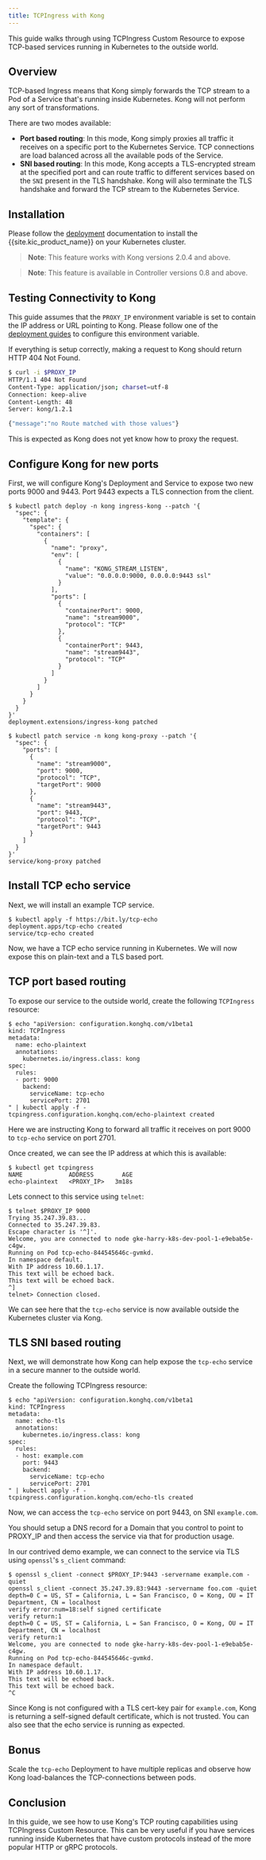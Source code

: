 ```yaml
---
title: TCPIngress with Kong
---
```


This guide walks through using TCPIngress Custom Resource to expose TCP-based
services running in Kubernetes to the outside world.

## Overview

TCP-based Ingress means that Kong simply forwards the TCP stream to a Pod
of a Service that's running inside Kubernetes. Kong will not perform any
sort of transformations.

There are two modes available:
- **Port based routing**: In this mode, Kong simply proxies all traffic it
  receives on a specific port to the Kubernetes Service. TCP connections are
  load balanced across all the available pods of the Service.
- **SNI based routing**: In this mode, Kong accepts a TLS-encrypted stream
  at the specified port and can route traffic to different services based on
  the `SNI` present in the TLS handshake. Kong will also terminate the TLS
  handshake and forward the TCP stream to the Kubernetes Service.

## Installation

Please follow the [deployment](/kubernetes-ingress-controller/{{page.kong_version}}/deployment/overview) documentation to install
the {{site.kic_product_name}} on your Kubernetes cluster.

> **Note**: This feature works with Kong versions 2.0.4 and above.

> **Note**: This feature is available in Controller versions 0.8 and above.

## Testing Connectivity to Kong

This guide assumes that the `PROXY_IP` environment variable is
set to contain the IP address or URL pointing to Kong.
Please follow one of the
[deployment guides](/kubernetes-ingress-controller/{{page.kong_version}}/deployment/overview) to configure this environment variable.

If everything is setup correctly, making a request to Kong should return
HTTP 404 Not Found.

```bash
$ curl -i $PROXY_IP
HTTP/1.1 404 Not Found
Content-Type: application/json; charset=utf-8
Connection: keep-alive
Content-Length: 48
Server: kong/1.2.1

{"message":"no Route matched with those values"}
```

This is expected as Kong does not yet know how to proxy the request.

## Configure Kong for new ports

First, we will configure Kong's Deployment and Service to expose two new ports
9000 and 9443. Port 9443 expects a TLS connection from the client.

```shell
$ kubectl patch deploy -n kong ingress-kong --patch '{
  "spec": {
    "template": {
      "spec": {
        "containers": [
          {
            "name": "proxy",
            "env": [
              {
                "name": "KONG_STREAM_LISTEN",
                "value": "0.0.0.0:9000, 0.0.0.0:9443 ssl"
              }
            ],
            "ports": [
              {
                "containerPort": 9000,
                "name": "stream9000",
                "protocol": "TCP"
              },
              {
                "containerPort": 9443,
                "name": "stream9443",
                "protocol": "TCP"
              }
            ]
          }
        ]
      }
    }
  }
}'
deployment.extensions/ingress-kong patched
```

```shell
$ kubectl patch service -n kong kong-proxy --patch '{
  "spec": {
    "ports": [
      {
        "name": "stream9000",
        "port": 9000,
        "protocol": "TCP",
        "targetPort": 9000
      },
      {
        "name": "stream9443",
        "port": 9443,
        "protocol": "TCP",
        "targetPort": 9443
      }
    ]
  }
}'
service/kong-proxy patched
```

## Install TCP echo service

Next, we will install an example TCP service.

```shell
$ kubectl apply -f https://bit.ly/tcp-echo
deployment.apps/tcp-echo created
service/tcp-echo created
```

Now, we have a TCP echo service running in Kubernetes.
We will now expose this on plain-text and a TLS based port.

## TCP port based routing

To expose our service to the outside world, create the following
`TCPIngress` resource:

```shell
$ echo "apiVersion: configuration.konghq.com/v1beta1
kind: TCPIngress
metadata:
  name: echo-plaintext
  annotations:
    kubernetes.io/ingress.class: kong
spec:
  rules:
  - port: 9000
    backend:
      serviceName: tcp-echo
      servicePort: 2701
" | kubectl apply -f -
tcpingress.configuration.konghq.com/echo-plaintext created
```

Here we are instructing Kong to forward all traffic it receives on port
9000 to `tcp-echo` service on port 2701.

Once created, we can see the IP address at which this is available:

```shell
$ kubectl get tcpingress
NAME             ADDRESS        AGE
echo-plaintext   <PROXY_IP>   3m18s
```

Lets connect to this service using `telnet`:

```shell
$ telnet $PROXY_IP 9000
Trying 35.247.39.83...
Connected to 35.247.39.83.
Escape character is '^]'.
Welcome, you are connected to node gke-harry-k8s-dev-pool-1-e9ebab5e-c4gw.
Running on Pod tcp-echo-844545646c-gvmkd.
In namespace default.
With IP address 10.60.1.17.
This text will be echoed back.
This text will be echoed back.
^]
telnet> Connection closed.
```

We can see here that the `tcp-echo` service is now available outside the
Kubernetes cluster via Kong.

## TLS SNI based routing

Next, we will demonstrate how Kong can help expose the `tcp-echo` service
in a secure manner to the outside world.

Create the following TCPIngress resource:

```
$ echo "apiVersion: configuration.konghq.com/v1beta1
kind: TCPIngress
metadata:
  name: echo-tls
  annotations:
    kubernetes.io/ingress.class: kong
spec:
  rules:
  - host: example.com
    port: 9443
    backend:
      serviceName: tcp-echo
      servicePort: 2701
" | kubectl apply -f -
tcpingress.configuration.konghq.com/echo-tls created
```

Now, we can access the `tcp-echo` service on port 9443, on SNI `example.com`.

You should setup a DNS record for a Domain that you control
to point to PROXY_IP and then access
the service via that for production usage.

In our contrived demo example, we can connect to the service via TLS
using `openssl`'s `s_client` command:

```shell
$ openssl s_client -connect $PROXY_IP:9443 -servername example.com -quiet
openssl s_client -connect 35.247.39.83:9443 -servername foo.com -quiet
depth=0 C = US, ST = California, L = San Francisco, O = Kong, OU = IT Department, CN = localhost
verify error:num=18:self signed certificate
verify return:1
depth=0 C = US, ST = California, L = San Francisco, O = Kong, OU = IT Department, CN = localhost
verify return:1
Welcome, you are connected to node gke-harry-k8s-dev-pool-1-e9ebab5e-c4gw.
Running on Pod tcp-echo-844545646c-gvmkd.
In namespace default.
With IP address 10.60.1.17.
This text will be echoed back.
This text will be echoed back.
^C
```

Since Kong is not configured with a TLS cert-key pair for `example.com`, Kong
is returning a self-signed default certificate, which is not trusted.
You can also see that the echo service is running as expected.

## Bonus

Scale the `tcp-echo` Deployment to have multiple replicas and observe how
Kong load-balances the TCP-connections between pods.

## Conclusion

In this guide, we see how to use Kong's TCP routing capabilities using
TCPIngress Custom Resource. This can be very useful if you have services
running inside Kubernetes that have custom protocols instead of the more
popular HTTP or gRPC protocols.
